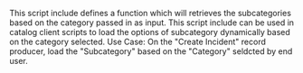 This script include defines a function which will retrieves the subcategories based on the category passed in as input. 
This script include can be used in catalog client scripts to load the options of subcategory dynamically based on the category selected. 
Use Case: On the "Create Incident" record producer, load the "Subcategory" based on the "Category" seldcted by end user. 

